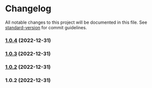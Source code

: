 # Changelog

All notable changes to this project will be documented in this file. See [standard-version](https://github.com/conventional-changelog/standard-version) for commit guidelines.

### [1.0.4](https://github.com/AlOaks/minter-agent/compare/v1.0.1...v1.0.4) (2022-12-31)

### [1.0.3](https://github.com/AlOaks/minter-agent/compare/v1.0.1...v1.0.3) (2022-12-31)

### [1.0.2](https://github.com/AlOaks/minter-agent/compare/v1.0.1...v1.0.2) (2022-12-31)

### 1.0.2 (2022-12-31)

